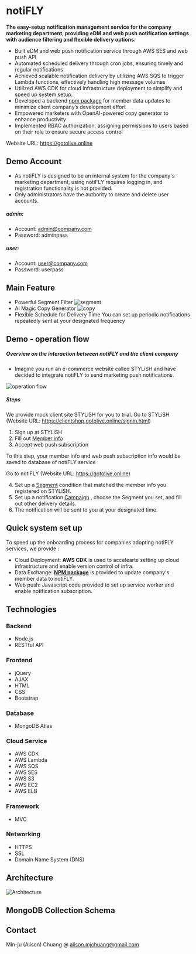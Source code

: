 # notiFLY

**The easy-setup notification management service for the company marketing department, providing eDM and web push notification settings with audience filtering and flexible delivery options.**

-   Built eDM and web push notification service through AWS SES and web push API
-   Automated scheduled delivery through cron jobs, ensuring timely and regular notifications
-   Achieved scalable notification delivery by utilizing AWS SQS to trigger Lambda functions, effectively handling high message volumes
-   Utilized AWS CDK for cloud infrastructure deployment to simplify and speed up system setup.
-   Developed a backend [npm package](https://www.npmjs.com/package/notifly-data-wizard) for member data updates to minimize client company’s development effort
-   Empowered marketers with OpenAI-powered copy generator to enhance productivity
-   Implemented RBAC authorization, assigning permissions to users based on their role to ensure secure access control

Website URL: https://gotolive.online

## Demo Account

-   As notiFLY is designed to be an internal system for the company's marketing department, using notiFLY requires logging in, and registration functionality is not provided.
-   Only administrators have the authority to create and delete user accounts.

##### admin:

-   Account: admin@company.com
-   Password: adminpass

##### user:

-   Account: user@company.com
-   Password: userpass

## Main Feature

-   Powerful Segment Filter
    ![segment](./doc/segment.gif)
-   AI Magic Copy Generator
    ![copy](./doc/copy.gif)
-   Flexible Schedule for Delivery Time
    You can set up periodic notifications repeatedly sent at your designated frequency

## Demo - operation flow

##### Overview on the interaction between notiFLY and the client company

-   Imagine you run an e-commerce website called STYLiSH and have decided to integrate notiFLY to send marketing push notifications.

![operation flow](./doc/operation_flow.png)

##### Steps

We provide mock client site STYLiSH for you to trial.
Go to STYLiSH (Website URL: https://clientshop.gotolive.online/signin.html)

1. Sign up at STYLiSH
2. Fill out [Member info](https://clientshop.gotolive.online/member_info.html)
3. Accept web push subscription

To this step, your member info and web push subscription info would be saved to database of notiFLY service

Go to notiFLY (Website URL: https://gotolive.online)

4. Set up a [Segment](https://gotolive.online/segment.html) condition that matched the member info you registered on STYLiSH.
5. Set up a notification [Campaign](https://gotolive.online/campaign.html) , choose the Segment you set, and fill out other delivery details.
6. The notification will be sent to you at your designated time.

## Quick system set up

To speed up the onboarding process for companies adopting notiFLY services, we provide :

-   Cloud Deployment: **AWS CDK** is used to accelearte setting up cloud infrastructure and enable version control of infra.
-   Data Exchange: [**NPM package**](https://www.npmjs.com/package/notifly-data-wizard) is provided to update company's member data to notiFLY.
-   Web push: Javascript code provided to set up service worker and enable notification subscription.

## Technologies

### Backend

-   Node.js
-   RESTful API

### Frontend

-   jQuery
-   AJAX
-   HTML
-   CSS
-   Bootstrap

### Database

-   MongoDB Atlas

### Cloud Service

-   AWS CDK
-   AWS Lambda
-   AWS SQS
-   AWS SES
-   AWS S3
-   AWS EC2
-   AWS ELB

### Framework

-   MVC

### Networking

-   HTTPS
-   SSL
-   Domain Name System (DNS)

## Architecture

![Architecture](./doc/architecture.png)

## MongoDB Collection Schema

## Contact

Min-ju (Alison) Chuang @ alison.mjchuang@gmail.com
